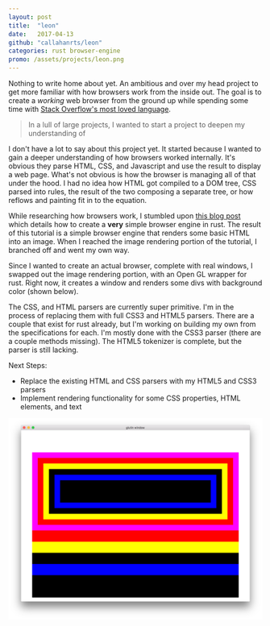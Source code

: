 ```yaml
---
layout: post
title:  "leon"
date:   2017-04-13
github: "callahanrts/leon"
categories: rust browser-engine
promo: /assets/projects/leon.png
---
```


Nothing to write home about yet. An ambitious and over my head project to get more familiar with
how browsers work from the inside out. The goal is to create a _working_ web browser from the
ground up while spending some time with [Stack Overflow's most loved language](https://insights.stackoverflow.com/survey/2017#technology-most-loved-dreaded-and-wanted-languages).

> In a lull of large projects, I wanted to start a project to deepen my understanding of

I don't have a lot to say about this project yet. It started because I wanted to gain a deeper
understanding of how browsers worked internally. It's obvious they parse HTML, CSS, and Javascript
and use the result to display a web page. What's not obvious is how the browser is managing all
of that under the hood. I had no idea how HTML got compiled to a DOM tree, CSS parsed into rules,
the result of the two composing a separate tree, or how reflows and painting fit in to the equation.

While researching how browsers work, I stumbled upon [this blog post](https://limpet.net/mbrubeck/2014/08/08/toy-layout-engine-1.html)
which details how to create a __very__ simple browser engine in rust. The result of this tutorial
is a simple browser engine that renders some basic HTML into an image. When I reached the image
rendering portion of the tutorial, I branched off and went my own way.

Since I wanted to create an actual browser, complete with real windows, I swapped out the image
rendering portion, with an Open GL wrapper for rust. Right now, it creates a window and renders
some divs with background color (shown below).

The CSS, and HTML parsers are currently super primitive. I'm in the process of replacing them with
full CSS3 and HTML5 parsers. There are a couple that exist for rust already, but I'm working on
building my own from the specifications for each. I'm mostly done with the CSS3 parser (there are
a couple methods missing). The HTML5 tokenizer is complete, but the parser is still lacking.

Next Steps:
- Replace the existing HTML and CSS parsers with my HTML5 and CSS3 parsers
- Implement rendering functionality for some CSS properties, HTML elements, and text

<div class="screenshots">
  <img src="/assets/projects/leon.png" />
</div>
